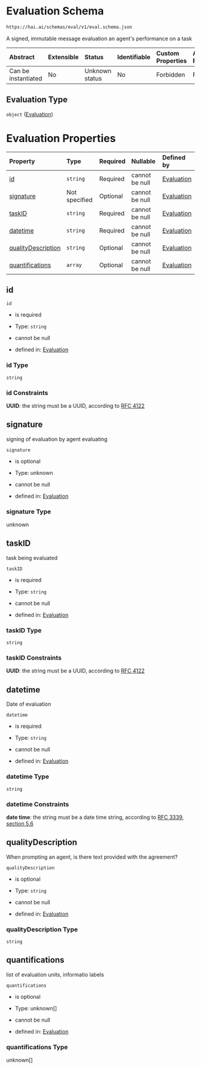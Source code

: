 # Evaluation Schema

```txt
https://hai.ai/schemas/eval/v1/eval.schema.json
```

A signed, immutable message evaluation an agent's performance on a task

| Abstract            | Extensible | Status         | Identifiable | Custom Properties | Additional Properties | Access Restrictions | Defined In                                                                    |
| :------------------ | :--------- | :------------- | :----------- | :---------------- | :-------------------- | :------------------ | :---------------------------------------------------------------------------- |
| Can be instantiated | No         | Unknown status | No           | Forbidden         | Forbidden             | none                | [eval.schema.json](../../out/eval/v1/eval.schema.json "open original schema") |

## Evaluation Type

`object` ([Evaluation](eval.md))

# Evaluation Properties

| Property                                  | Type          | Required | Nullable       | Defined by                                                                                                                           |
| :---------------------------------------- | :------------ | :------- | :------------- | :----------------------------------------------------------------------------------------------------------------------------------- |
| [id](#id)                                 | `string`      | Required | cannot be null | [Evaluation](eval-properties-id.md "https://hai.ai/schemas/eval/v1/eval.schema.json#/properties/id")                                 |
| [signature](#signature)                   | Not specified | Optional | cannot be null | [Evaluation](eval-properties-signature.md "https://hai.ai/schemas/eval/v1/eval.schema.json#/properties/signature")                   |
| [taskID](#taskid)                         | `string`      | Required | cannot be null | [Evaluation](eval-properties-taskid.md "https://hai.ai/schemas/eval/v1/eval.schema.json#/properties/taskID")                         |
| [datetime](#datetime)                     | `string`      | Required | cannot be null | [Evaluation](eval-properties-datetime.md "https://hai.ai/schemas/eval/v1/eval.schema.json#/properties/datetime")                     |
| [qualityDescription](#qualitydescription) | `string`      | Optional | cannot be null | [Evaluation](eval-properties-qualitydescription.md "https://hai.ai/schemas/eval/v1/eval.schema.json#/properties/qualityDescription") |
| [quantifications](#quantifications)       | `array`       | Optional | cannot be null | [Evaluation](eval-properties-quantifications.md "https://hai.ai/schemas/eval/v1/eval.schema.json#/properties/quantifications")       |

## id



`id`

* is required

* Type: `string`

* cannot be null

* defined in: [Evaluation](eval-properties-id.md "https://hai.ai/schemas/eval/v1/eval.schema.json#/properties/id")

### id Type

`string`

### id Constraints

**UUID**: the string must be a UUID, according to [RFC 4122](https://tools.ietf.org/html/rfc4122 "check the specification")

## signature

signing of evaluation by agent evaluating

`signature`

* is optional

* Type: unknown

* cannot be null

* defined in: [Evaluation](eval-properties-signature.md "https://hai.ai/schemas/eval/v1/eval.schema.json#/properties/signature")

### signature Type

unknown

## taskID

task being evaluated

`taskID`

* is required

* Type: `string`

* cannot be null

* defined in: [Evaluation](eval-properties-taskid.md "https://hai.ai/schemas/eval/v1/eval.schema.json#/properties/taskID")

### taskID Type

`string`

### taskID Constraints

**UUID**: the string must be a UUID, according to [RFC 4122](https://tools.ietf.org/html/rfc4122 "check the specification")

## datetime

Date of evaluation

`datetime`

* is required

* Type: `string`

* cannot be null

* defined in: [Evaluation](eval-properties-datetime.md "https://hai.ai/schemas/eval/v1/eval.schema.json#/properties/datetime")

### datetime Type

`string`

### datetime Constraints

**date time**: the string must be a date time string, according to [RFC 3339, section 5.6](https://tools.ietf.org/html/rfc3339 "check the specification")

## qualityDescription

When prompting an agent, is there text provided with the agreement?

`qualityDescription`

* is optional

* Type: `string`

* cannot be null

* defined in: [Evaluation](eval-properties-qualitydescription.md "https://hai.ai/schemas/eval/v1/eval.schema.json#/properties/qualityDescription")

### qualityDescription Type

`string`

## quantifications

list of evaluation units, informatio labels

`quantifications`

* is optional

* Type: unknown\[]

* cannot be null

* defined in: [Evaluation](eval-properties-quantifications.md "https://hai.ai/schemas/eval/v1/eval.schema.json#/properties/quantifications")

### quantifications Type

unknown\[]
